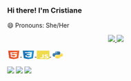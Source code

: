 ### Hi there! I'm Cristiane 
😄 Pronouns: She/Her


<div align="center">
  <a href="https://github.com/chryk">
  <img height="180em" src="https://github-readme-stats.vercel.app/api?username=chryk&show_icons=true&theme=dracula&include_all_commits=true&count_private=true"/>
  <img height="180em" src="https://github-readme-stats.vercel.app/api/top-langs/?username=chryk&layout=compact&langs_count=7&theme=dracula"/>
</div>

<div>
  <div style="display: inline_block"><br>
  <img align="center" alt="Cris-HTML" height="20" width="30" src="https://raw.githubusercontent.com/devicons/devicon/master/icons/html5/html5-original.svg">
  <img align="center" alt="Cris-CSS" height="20" width="30" src="https://raw.githubusercontent.com/devicons/devicon/master/icons/css3/css3-original.svg">
    <img align="center" alt="Cris-Js" height="20" width="30" src="https://raw.githubusercontent.com/devicons/devicon/master/icons/javascript/javascript-plain.svg">
  <img align="center" alt="Cris-Python" height="20" width="30" src="https://raw.githubusercontent.com/devicons/devicon/master/icons/python/python-original.svg">
   
</div>

<br>
  
<div> 
     <a href="https://www.instagram.com/chryk/" target="_blank"><img src="https://img.shields.io/badge/-Instagram-%23E4405F?style=for-the-badge&logo=instagram&logoColor=white" target="_blank"></a>
 	 <a href = "mailto:chryk.ramoss@gmail.com"><img src="https://img.shields.io/badge/-Gmail-%23333?style=for-the-badge&logo=gmail&logoColor=white" target="_blank"></a>
  <a href="https://www.linkedin.com/in/cristiane-ramos-a9463974/" target="_blank"><img src="https://img.shields.io/badge/-LinkedIn-%230077B5?style=for-the-badge&logo=linkedin&logoColor=white" target="_blank"></a> 

</div>
